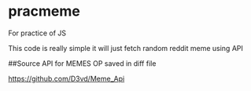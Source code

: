 # pracmeme
For practice of JS

This code is really simple it will just fetch random reddit meme using API


##Source API for MEMES OP saved in diff file


https://github.com/D3vd/Meme_Api        
